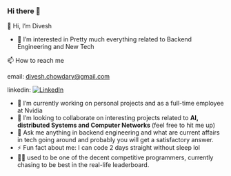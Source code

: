 ### Hi there 👋
👋 Hi, I’m Divesh
- 👀 I’m interested in
Pretty much everything related to Backend Engineering and New Tech

📫 How to reach me

email: divesh.chowdary@gmail.com

linkedin: [![LinkedIn](https://img.shields.io/badge/-LinkedIn-blue?style=flat-square&logo=Linkedin&logoColor=white&link=https://www.linkedin.com/in/divesh-chowdary/)](https://www.linkedin.com/in/divesh-chowdary/)

- 🔭 I’m currently working on personal projects and as a full-time employee at Nvidia
- 👯 I’m looking to collaborate on interesting projects related to <b> AI, distributed Systems and Computer Networks </b> (feel free to hit me up)
- 💬 Ask me anything in backend engineering and what are current affairs in tech going around and probably you will get a satisfactory answer.
- ⚡ Fun fact about me: I can code 2 days straight without sleep lol
- 👊🏽 used to be one of the decent competitive programmers, currently chasing to be best in the real-life leaderboard.
